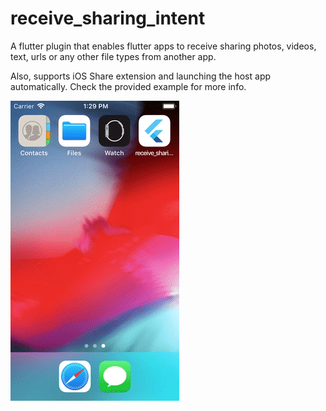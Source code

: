 # receive_sharing_intent

A flutter plugin that enables flutter apps to receive sharing photos, videos, text, urls or any other file types from another app.

Also, supports iOS Share extension and launching the host app automatically. 
Check the provided example for more info.

![Alt Text](./example/demo.gif)

